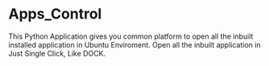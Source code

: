 # Apps_Control
This Python Application gives you common platform to open all the inbuilt installed application in Ubuntu Enviroment. Open all the inbuilt application in Just Single Click, Like DOCK. 
